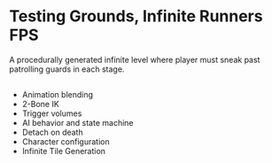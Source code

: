 # Testing Grounds, Infinite Runners FPS

A procedurally generated infinite level where player must sneak past patrolling guards in each stage.

##

* Animation blending
* 2-Bone IK
* Trigger volumes
* AI behavior and state machine
* Detach on death
* Character configuration
* Infinite Tile Generation
